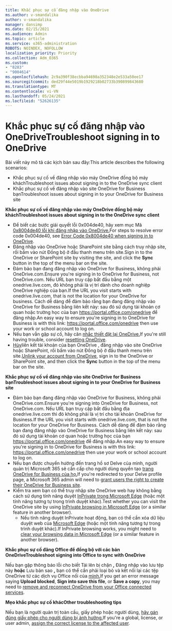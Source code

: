 ```yaml
---
title: Khắc phục sự cố đăng nhập vào OneDrive
ms.author: v-smandalika
author: v-smandalika
manager: dansimp
ms.date: 02/15/2021
ms.audience: Admin
ms.topic: article
ms.service: o365-administration
ROBOTS: NOINDEX, NOFOLLOW
localization_priority: Priority
ms.collection: Adm_O365
ms.custom:
- "8283"
- "9004614"
ms.openlocfilehash: 2c9a390f38ecbba94698a352348e2e533a50ee17
ms.sourcegitcommit: ded29f44e5019b1929218b02733b390899843680
ms.translationtype: MT
ms.contentlocale: vi-VN
ms.lasthandoff: 05/24/2021
ms.locfileid: "52626135"
---
```

# <a name="troubleshoot-signing-in-to-onedrive"></a><span data-ttu-id="6a8c0-102">Khắc phục sự cố đăng nhập vào OneDrive</span><span class="sxs-lookup"><span data-stu-id="6a8c0-102">Troubleshoot signing in to OneDrive</span></span>

<span data-ttu-id="6a8c0-103">Bài viết này mô tả các kịch bản sau đây:</span><span class="sxs-lookup"><span data-stu-id="6a8c0-103">This article describes the following scenarios:</span></span>

- <span data-ttu-id="6a8c0-104">Khắc phục sự cố về đăng nhập vào máy OneDrive đồng bộ máy khách</span><span class="sxs-lookup"><span data-stu-id="6a8c0-104">Troubleshoot issues about signing in to the OneDrive sync client</span></span>
- <span data-ttu-id="6a8c0-105">Khắc phục sự cố về đăng nhập vào site OneDrive for Business bạn</span><span class="sxs-lookup"><span data-stu-id="6a8c0-105">Troubleshoot issues about signing in to your OneDrive for Business site</span></span>

<span data-ttu-id="6a8c0-106">**Khắc phục sự cố về đăng nhập vào máy OneDrive đồng bộ máy khách**</span><span class="sxs-lookup"><span data-stu-id="6a8c0-106">**Troubleshoot issues about signing in to the OneDrive sync client**</span></span>

- <span data-ttu-id="6a8c0-107">Để biết các bước giải quyết lỗi 0x004de40, hãy xem mục Mã [0x8004de40 lỗi khi đăng nhập vào OneDrive.](/sharepoint/troubleshoot/administration/error-0x8004de40-in-onedrive)</span><span class="sxs-lookup"><span data-stu-id="6a8c0-107">For steps to resolve error code 0x004de40, see [Error Code 0x8004de40 when signing in to OneDrive](/sharepoint/troubleshoot/administration/error-0x8004de40-in-onedrive).</span></span>
- <span data-ttu-id="6a8c0-108">Đăng nhập vào OneDrive hoặc SharePoint site bằng cách truy nhập  site, rồi bấm vào nút Đồng bộ ở đầu thanh menu trên site.</span><span class="sxs-lookup"><span data-stu-id="6a8c0-108">Sign in to the OneDrive or SharePoint site by visiting the site, and click the **Sync** button in the top of the menu bar on the site.</span></span>
- <span data-ttu-id="6a8c0-109">Đảm bảo bạn đang đăng nhập vào OneDrive for Business, không phải OneDrive.com.</span><span class="sxs-lookup"><span data-stu-id="6a8c0-109">Ensure you're signing in to OneDrive for Business, not OneDrive.com.</span></span> <span data-ttu-id="6a8c0-110">Nếu URL bạn truy cập bắt đầu bằng một onedrive.live.com, đó không phải là vị trí dành cho doanh nghiệp OneDrive nghiệp của bạn.</span><span class="sxs-lookup"><span data-stu-id="6a8c0-110">If the URL you visit starts with onedrive.live.com, that is not the location for your OneDrive for business.</span></span> <span data-ttu-id="6a8c0-111">Cách dễ dàng để đảm bảo rằng bạn đang đăng nhập vào OneDrive for Business bằng liên kết này: sau đó sử dụng tài khoản cơ quan hoặc trường học của bạn https://portal.office.com/onedrive để đăng nhập.</span><span class="sxs-lookup"><span data-stu-id="6a8c0-111">An easy way to ensure you're signing in to OneDrive for Business is with this link: https://portal.office.com/onedrive then use your work or school account to log on.</span></span>
- <span data-ttu-id="6a8c0-112">Nếu bạn vẫn gặp sự cố, hãy cân [nhắc thiết đặt lại OneDrive.](https://support.microsoft.com/office/reset-onedrive-34701e00-bf7b-42db-b960-84905399050c)</span><span class="sxs-lookup"><span data-stu-id="6a8c0-112">If you're still having trouble, consider [resetting OneDrive](https://support.microsoft.com/office/reset-onedrive-34701e00-bf7b-42db-b960-84905399050c).</span></span>
- <span data-ttu-id="6a8c0-113">[Hủy](https://support.microsoft.com/office/how-to-remove-an-account-in-onedrive-72699268-9e64-45bd-b723-9a19f4512fd1)liên kết tài khoản của bạn OneDrive , đăng nhập vào site OneDrive  hoặc SharePoint, rồi bấm vào nút Đồng bộ ở đầu thanh menu trên site.</span><span class="sxs-lookup"><span data-stu-id="6a8c0-113">[Unlink your account from OneDrive](https://support.microsoft.com/office/how-to-remove-an-account-in-onedrive-72699268-9e64-45bd-b723-9a19f4512fd1), sign in to the OneDrive or SharePoint site, and then click the **Sync** button in the top of the menu bar on the site.</span></span>

<span data-ttu-id="6a8c0-114">**Khắc phục sự cố về đăng nhập vào site OneDrive for Business bạn**</span><span class="sxs-lookup"><span data-stu-id="6a8c0-114">**Troubleshoot issues about signing in to your OneDrive for Business site**</span></span>

- <span data-ttu-id="6a8c0-115">Đảm bảo bạn đang đăng nhập vào OneDrive for Business, không phải OneDrive.com.</span><span class="sxs-lookup"><span data-stu-id="6a8c0-115">Ensure you're signing into OneDrive for Business, not OneDrive.com.</span></span> <span data-ttu-id="6a8c0-116">Nếu URL bạn truy cập bắt đầu bằng địa onedrive.live.com thì đó không phải là vị trí cho tài khoản OneDrive for Business.</span><span class="sxs-lookup"><span data-stu-id="6a8c0-116">If the URL you visit starts with onedrive.live.com, that is not the location for your OneDrive for Business.</span></span> <span data-ttu-id="6a8c0-117">Cách dễ dàng để đảm bảo rằng bạn đang đăng nhập vào OneDrive for Business bằng liên kết này: sau đó sử dụng tài khoản cơ quan hoặc trường học của bạn https://portal.office.com/onedrive để đăng nhập.</span><span class="sxs-lookup"><span data-stu-id="6a8c0-117">An easy way to ensure you're signing in to OneDrive for Business is with this link: https://portal.office.com/onedrive then use your work or school account to log on.</span></span>
- <span data-ttu-id="6a8c0-118">Nếu bạn được chuyển hướng đến trang hồ sơ Delve của mình, người quản trị Microsoft 365 sẽ cần cấp cho người dùng quyền tạo [trang OneDrive for Business của họ.](https://support.microsoft.com/office/you-re-redirected-to-your-delve-profile-page-after-you-click-onedrive-on-the-microsoft-365-app-launcher-2af26640-9ddf-46c3-8912-6af30efcc7b0)</span><span class="sxs-lookup"><span data-stu-id="6a8c0-118">If you're redirected to your Delve profile page, a Microsoft 365 admin will need to [grant users the right to create their OneDrive for Business site](https://support.microsoft.com/office/you-re-redirected-to-your-delve-profile-page-after-you-click-onedrive-on-the-microsoft-365-app-launcher-2af26640-9ddf-46c3-8912-6af30efcc7b0).</span></span>
- <span data-ttu-id="6a8c0-119">Kiểm tra xem bạn có thể truy nhập site OneDrive web hay không bằng cách sử dụng tính năng duyệt [InPrivate trong Microsoft Edge](https://support.microsoft.com/microsoft-edge/browse-inprivate-in-microsoft-edge-e6f47704-340c-7d4f-b00d-d0cf35aa1fcc) (hoặc một tính năng tương tự trong trình duyệt khác).</span><span class="sxs-lookup"><span data-stu-id="6a8c0-119">Test whether you can visit the OneDrive site by using [InPrivate browsing in Microsoft Edge](https://support.microsoft.com/microsoft-edge/browse-inprivate-in-microsoft-edge-e6f47704-340c-7d4f-b00d-d0cf35aa1fcc) (or a similar feature in another browser).</span></span>
    - <span data-ttu-id="6a8c0-120">Nếu tính năng duyệt InPrivate hoạt động, bạn có thể cần xóa dữ liệu duyệt web của [Microsoft Edge](https://support.microsoft.com/microsoft-edge/view-and-delete-browser-history-in-microsoft-edge-00cf7943-a9e1-975a-a33d-ac10ce454ca4) (hoặc một tính năng tương tự trong trình duyệt khác).</span><span class="sxs-lookup"><span data-stu-id="6a8c0-120">If InPrivate browsing works, you might need to [clear your browsing data in Microsoft Edge](https://support.microsoft.com/microsoft-edge/view-and-delete-browser-history-in-microsoft-edge-00cf7943-a9e1-975a-a33d-ac10ce454ca4) (or a similar feature in another browser).</span></span>

<span data-ttu-id="6a8c0-121">**Khắc phục sự cố đăng Office để đồng bộ với các bản OneDrive**</span><span class="sxs-lookup"><span data-stu-id="6a8c0-121">**Troubleshoot signing into Office to sync with OneDrive**</span></span>

<span data-ttu-id="6a8c0-122">Nếu bạn gặp thông báo lỗi cho biết Tải lên bị chặn **,** Đăng nhập vào lưu tệp này **hoặc** Lưu bản sao **,** bạn có thể cần phải loại bỏ và kết nối lại các tệp OneDrive từ các dịch vụ Office nối của [mình.](https://support.microsoft.com/office/how-to-resolve-upload-blocked-sign-into-save-this-file-or-save-a-copy-error-messages-32c7340c-f5fb-4ca0-a829-65d8120f81f8)</span><span class="sxs-lookup"><span data-stu-id="6a8c0-122">If you get an error message saying **Upload blocked**, **Sign into save this file**, or **Save a copy**, you may need to [remove and reconnect OneDrive from your Office connected services](https://support.microsoft.com/office/how-to-resolve-upload-blocked-sign-into-save-this-file-or-save-a-copy-error-messages-32c7340c-f5fb-4ca0-a829-65d8120f81f8).</span></span>

<span data-ttu-id="6a8c0-123">**Mẹo khắc phục sự cố khác**</span><span class="sxs-lookup"><span data-stu-id="6a8c0-123">**Other troubleshooting tips**</span></span>

<span data-ttu-id="6a8c0-124">Nếu bạn là người quản trị toàn cầu, giấy phép hoặc người dùng, [hãy gán đúng giấy phép cho người dùng bị ảnh hưởng.](/microsoft-365/admin/manage/assign-licenses-to-users)</span><span class="sxs-lookup"><span data-stu-id="6a8c0-124">If you're a global, license, or user admin, [assign the correct license to the affected user](/microsoft-365/admin/manage/assign-licenses-to-users).</span></span>

